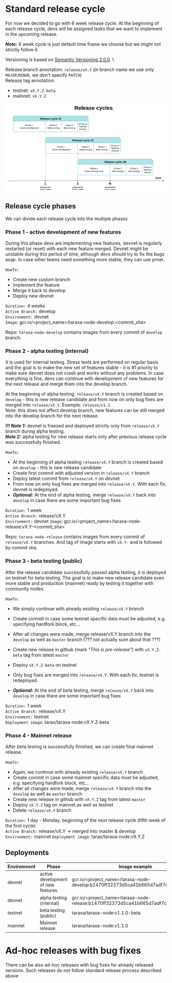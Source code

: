 # Standard release cycle
For now we decided to go with 6 week release cycle. At the beginning of each release cycle, devs will be assigned tasks that we want to implement in the upcoming release.

***Note:*** 6 week cycle is just default time frame we choose but we might not strictly follow it.

Versioning is based on [Semantic Versioning 2.0.0](https://semver.org/). \

Release branch annotation: `release/vX.Y` (in branch name we use only `MAJOR`.`MINOR`, we don't specify `PATCH`) \
Release tag annotation: 
- testnet: `vX.Y.Z-beta` 
- mainnet: `vX.Y.Z`

![Release cycle](./images/release_cycle.png?raw=true "Release cycle")

## Release cycle phases
We can divide each release cycle into the multiple phases

### Phase 1 - active development of new features
During this phase devs are implementing new features, devnet is regularly restarted (or reset) with each new feature merged.
Devnet might be unstable during this period of time, although devs should try to fix the bugs asap.
In case other teams need something more stable, they can use prnet.

`HowTo:`
- Create new custom branch
- Implement the feature
- Merge it back to develop
- Deploy new devnet


`Duration:` 4 weeks \
`Active Branch:` develop \
`Environment:` devnet \
`Image`: gcr.io/<project_name>/taraxa-node-develop:<commit_sha>

Repo: `taraxa-node-develop` contains images from every commit of `develop` branch.

### Phase 2 - alpha testing (internal)
It is used for internal testing. Stress tests are performed on regular basis and the goal is to make the new set of features stable - it is #1 priority to make sure devnet
does not crash and works without any problems. In case everything is fine, devs can continue with development of new features for the next release and merge
them into the develop branch.

At the beginning of alpha testing, `release/vX.Y` branch is created based on `develop` - this is new release candidate and
from now on only bug fixes are merged into `release/vX.Y`. Example: `release/v1.1`\
Note: this does not affect develop branch, new features can be still merged into the develop branch for the next release.

***!!! Note 1:*** devnet is freezed and deployed strictly only from `release/vX.Y` branch during alpha testing. \
***Note 2:*** alpha testing for new release starts only after previous release cycle was successfully finished.

`HowTo:`
- At the beginning of alpha testing `release/vX.Y` branch is created based on `develop` - this is new release candidate
- Create first commit with adjusted version in `release/vX.Y` branch
- Deploy latest commit from `release/vX.Y` on devnet
- From now on only bug fixes are merged into `release/vX.Y`. With each fix, devnet is redeployed.
- ***Optional:*** At the end of alpha testing, merge `release/vX.Y` back into `develop` in case there are some important bug fixes

`Duration:` 1 week \
`Active Branch:` release/vX.Y \
`Environment:` devnet
`Image`: gcr.io/<project_name>/taraxa-node-release:vX.Y-<commit_sha>

Repo: `taraxa-node-release` contains images from every commit of `release/vX.Y` branches. And tag of image starts with `vX.Y-` and is followed by commit sha.

### Phase 3 - beta testing (public)
After the release candidate successfully passed alpha testing, it is deployed on testnet for beta testing.
The goal is to make new release candidate even more stable and production (mainnet) ready by testing it together with community nodes.

`HowTo:`
- We simply continue with already existing `release/vX.Y` branch
- Create commit in case some testnet specific data must be adjusted, e.g. specifying hardfork block, etc...
- After all changes were made, merge release/vX.Y branch into the `develop` as well as `master` branch (??? not actually sure about that ???)
- Create new release in github (mark *"This is pre-release"*) with `vX.Y.Z-beta` tag from latest `master`
- Deploy `vX.Y.Z-beta` on testnet

- Only bug fixes are merged into `release/vX.Y`. With each fix, testnet is redeployed.
- ***Optional:*** At the end of beta testing, merge `release/vX.Y` back into `develop` in case there are some important bug fixes

`Duration:` 1 week \
`Active Branch:` release/vX.Y \
`Environment:` testnet \
`Deployment image`: tarax/taraxa-node:vX.Y.Z-beta

### Phase 4 - Mainnet release
After beta testing is successfully finished, we can create final mainnet release.

`HowTo:`
- Again, we continue with already existing `release/vX.Y` branch
- Create commit in case some mainnet specific data must be adjusted, e.g. specifying hardfork block, etc...
- After all changes were made, merge `release/vX.Y` branch into the `develop` as well as `master` branch
- Create new release in github with `vX.Y.Z` tag from latest `master`
- Deploy `vX.Y.Z` tag on mainnet as well as testnet
- Delete `release/vX.Y` branch

`Duration:` 1 day - Monday, beginning of the next release cycle (fifth week of the first cycle) \
`Active Branch:` release/vX.Y -> merged into master & develop \
`Environment:` mainnet
`Deployment image`: tarax/taraxa-node:vX.Y.Z

## Deployments

| Environment | Phase | Image example| Registry |
|---|---|---|---|
| devnet  | active development of new features |gcr.io/<project_name>/taraxa-node-develop:b1470ff32373d5ca41b665d7adf7c26db7b757a9 | GCR |
| devnet  | alpha testing (internal) |gcr.io/<project_name>/taraxa-node-release:b1470ff32373d5ca41b665d7adf7c26db7b757a9 | GCR |
| testnet  | beta testing (public)  | taraxa/taraxa-node:v1.1.0-beta  | Docker Hub |
| mainnet  | Mainnet release  | taraxa/taraxa-node:v1.1.0 | Docker Hub |

# Ad-hoc releases with bug fixes
There can be also ad-hoc releases with bug fixes for already released versions.
Such releases do not follow standard release process described above   

